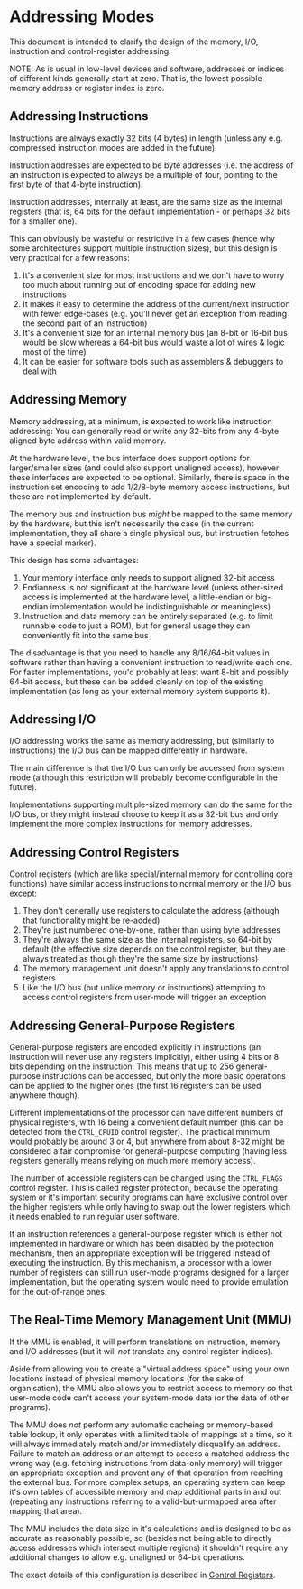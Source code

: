 # Addressing Modes

This document is intended to clarify the design of the memory, I/O, instruction and control-register addressing.

NOTE: As is usual in low-level devices and software, addresses or indices of different kinds generally start at zero. That is, the lowest possible memory address or register index is zero.

## Addressing Instructions

Instructions are always exactly 32 bits (4 bytes) in length (unless any e.g. compressed instruction modes are added in the future).

Instruction addresses are expected to be byte addresses (i.e. the address of an instruction is expected to always be a multiple of four, pointing to the first byte of that 4-byte instruction).

Instruction addresses, internally at least, are the same size as the internal registers (that is, 64 bits for the default implementation - or perhaps 32 bits for a smaller one).

This can obviously be wasteful or restrictive in a few cases (hence why some architectures support multiple instruction sizes), but this design is very practical for a few reasons:

1. It's a convenient size for most instructions and we don't have to worry too much about running out of encoding space for adding new instructions
2. It makes it easy to determine the address of the current/next instruction with fewer edge-cases (e.g. you'll never get an exception from reading the second part of an instruction)
3. It's a convenient size for an internal memory bus (an 8-bit or 16-bit bus would be slow whereas a 64-bit bus would waste a lot of wires & logic most of the time)
4. It can be easier for software tools such as assemblers & debuggers to deal with

## Addressing Memory

Memory addressing, at a minimum, is expected to work like instruction addressing: You can generally read or write any 32-bits from any 4-byte aligned byte address within valid memory.

At the hardware level, the bus interface does support options for larger/smaller sizes (and could also support unaligned access), however these interfaces are expected to be optional. Similarly, there is space in the instruction set encoding to add 1/2/8-byte memory access instructions, but these are not implemented by default.

The memory bus and instruction bus *might* be mapped to the same memory by the hardware, but this isn't necessarily the case (in the current implementation, they all share a single physical bus, but instruction fetches have a special marker).

This design has some advantages:

1. Your memory interface only needs to support aligned 32-bit access
2. Endianness is not significant at the hardware level (unless other-sized access is implemented at the hardware level, a little-endian or big-endian implementation would be indistinguishable or meaningless)
3. Instruction and data memory can be entirely separated (e.g. to limit runnable code to just a ROM), but for general usage they can conveniently fit into the same bus

The disadvantage is that you need to handle any 8/16/64-bit values in software rather than having a convenient instruction to read/write each one. For faster implementations, you'd probably at least want 8-bit and possibly 64-bit access, but these can be added cleanly on top of the existing implementation (as long as your external memory system supports it).

## Addressing I/O

I/O addressing works the same as memory addressing, but (similarly to instructions) the I/O bus can be mapped differently in hardware.

The main difference is that the I/O bus can only be accessed from system mode (although this restriction will probably become configurable in the future).

Implementations supporting multiple-sized memory can do the same for the I/O bus, or they might instead choose to keep it as a 32-bit bus and only implement the more complex instructions for memory addresses.

## Addressing Control Registers

Control registers (which are like special/internal memory for controlling core functions) have similar access instructions to normal memory or the I/O bus except:

1. They don't generally use registers to calculate the address (although that functionality might be re-added)
2. They're just numbered one-by-one, rather than using byte addresses
3. They're always the same size as the internal registers, so 64-bit by default (the effective size depends on the control register, but they are always treated as though they're the same size by instructions)
4. The memory management unit doesn't apply any translations to control registers
5. Like the I/O bus (but unlike memory or instructions) attempting to access control registers from user-mode will trigger an exception

## Addressing General-Purpose Registers

General-purpose registers are encoded explicitly in instructions (an instruction will never use any registers implicitly), either using 4 bits or 8 bits depending on the instruction. This means that up to 256 general-purpose instructions can be accessed, but only the more basic operations can be applied to the higher ones (the first 16 registers can be used anywhere though).

Different implementations of the processor can have different numbers of physical registers, with 16 being a convenient default number (this can be detected from the `CTRL_CPUID` control register). The practical minimum would probably be around 3 or 4, but anywhere from about 8-32 might be considered a fair compromise for general-purpose computing (having less registers generally means relying on much more memory access).

The number of accessible registers can be changed using the `CTRL_FLAGS` control register. This is called register protection, because the operating system or it's important security programs can have exclusive control over the higher registers while only having to swap out the lower registers which it needs enabled to run regular user software.

If an instruction references a general-purpose register which is either not implemented in hardware or which has been disabled by the protection mechanism, then an appropriate exception will be triggered instead of executing the instruction.  By this mechanism, a processor with a lower number of registers can still run user-mode programs designed for a larger implementation, but the operating system would need to provide emulation for the out-of-range ones.

## The Real-Time Memory Management Unit (MMU)

If the MMU is enabled, it will perform translations on instruction, memory and I/O addresses (but it will *not* translate any control register indices).

Aside from allowing you to create a "virtual address space" using your own locations instead of physical memory locations (for the sake of organisation), the MMU also allows you to restrict access to memory so that user-mode code can't access your system-mode data (or the data of other programs).

The MMU does _not_ perform any automatic cacheing or memory-based table lookup, it only operates with a limited table of mappings at a time, so it will always immediately match and/or immediately disqualify an address. Failure to match an address or an attempt to access a matched address the wrong way (e.g. fetching instructions from data-only memory) will trigger an appropriate exception and prevent any of that operation from reaching the external bus. For more complex setups, an operating system can keep it's own tables of accessible memory and map additional parts in and out (repeating any instructions referring to a valid-but-unmapped area after mapping that area).

The MMU includes the data size in it's calculations and is designed to be as accurate as reasonably possible, so (besides not being able to directly access addresses which intersect multiple regions) it shouldn't require any additional changes to allow e.g. unaligned or 64-bit operations.

The exact details of this configuration is described in [Control Registers](ControlRegisters.md).

